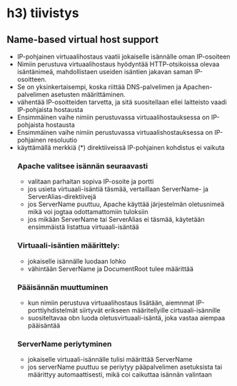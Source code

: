# h3) tiivistys

## Name-based virtual host support

- IP-pohjainen virtuaalihostaus vaatii jokaiselle isännälle oman IP-osoiteen
- Nimiin perustuva virtuaalihostaus hyödyntää HTTP-otsikoissa olevaa isäntänimeä, mahdollistaen useiden isäntien jakavan saman IP-osoitteen.
- Se on yksinkertaisempi, koska riittää DNS-palvelimen ja Apachen-palvelimen asetusten määrittäminen.
- vähentää IP-osoitteiden tarvetta, ja sitä suositellaan ellei laitteisto vaadi IP-pohjaista hostausta
- Ensimmäinen vaihe nimiin perustuvassa virtuaalihostauksessa on IP-pohjaista hostausta
- Ensimmäinen vaihe nimiin perustuvassa virtuaalishostauksessa on IP-pohjainen resoluutio
- käyttämällä merkkiä (*) <VirtualHost> direktiiveissä IP-pohjainen kohdistus ei vaikuta
  ### Apache valitsee isännän seuraavasti
    - valitaan parhaitan sopiva IP-osoite ja portti
    - jos usieta virtuaali-isäntiä täsmää, vertaillaan ServerName- ja ServerAlias-direktiivejä
    - jos ServerName puuttuu, Apache käyttää järjestelmän oletusnimeä mikä voi jogtaa odottamattomiin tuloksiin
    - jos mikään ServerName tai ServerAlias ei täsmää, käytetään ensimmäistä listattua virtuaali-isäntää
  ### Virtuaali-isäntien määrittely:
    - jokaiselle isännälle luodaan <VirtualHost> lohko
    - vähintään ServerName ja DocumentRoot tulee määrittää
  ### Pääisännän muuttuminen
    - kun nimiin perustuva virtuaalihostaus lisätään, aiemnmat IP-porttiyhdistelmät siirtyvät erikseen määritellyille cirtuaali-isännille
    - suositeltavaa obn luoda oletusvirtuaali-isäntä, joka vastaa aiempaa pääisäntää
  ### ServerName periytyminen
  - jokaiselle virtuaali-isännälle tulisi määrittää ServerName
  - jos serverName puuttuu se periytyy pääpalvelimen asetuksista tai määrittyy automaattisesti, mikä coi caikuttaa isännän valintaan
 
  
